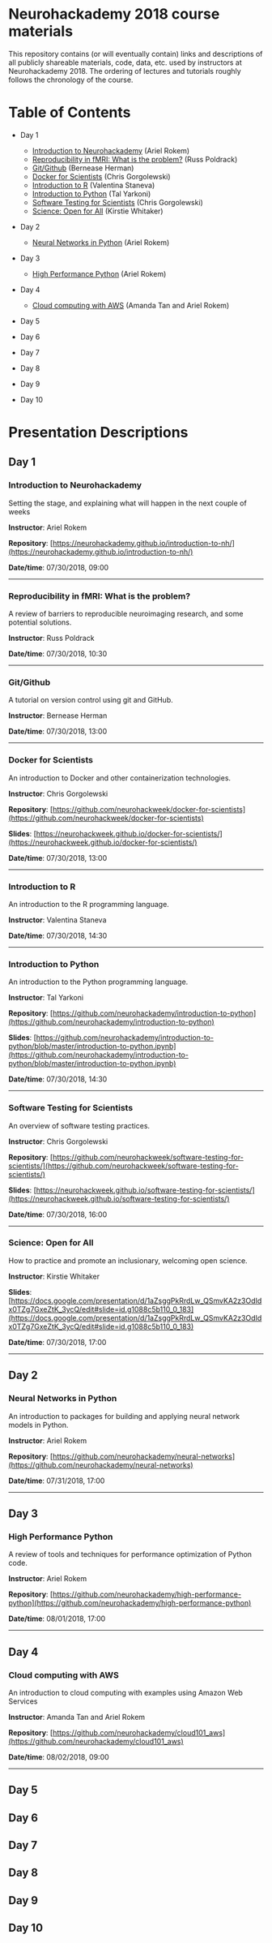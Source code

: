 # Neurohackademy 2018 course materials

This repository contains (or will eventually contain) links and descriptions of all publicly shareable materials, code, data, etc. used by instructors at Neurohackademy 2018. The ordering of lectures and tutorials roughly follows the chronology of the course.

# Table of Contents
* Day 1
	* [Introduction to Neurohackademy](#bl1) (Ariel Rokem)
	* [Reproducibility in fMRI: What is the problem?](#bl2) (Russ Poldrack)
	* [Git/Github](#bl3) (Bernease Herman)
	* [Docker for Scientists](#bl4) (Chris Gorgolewski)
	* [Introduction to R](#bl5) (Valentina Staneva)
	* [Introduction to Python](#bl6) (Tal Yarkoni)
	* [Software Testing for Scientists](#bl7) (Chris Gorgolewski)
	* [Science: Open for All](#bl8) (Kirstie Whitaker)

* Day 2
	* [Neural Networks in Python](#bl9) (Ariel Rokem)

* Day 3
	* [High Performance Python](#bl10) (Ariel Rokem)

* Day 4
	* [Cloud computing with AWS](#bl11) (Amanda Tan and Ariel Rokem)

* Day 5

* Day 6

* Day 7

* Day 8

* Day 9

* Day 10




# Presentation Descriptions

## Day 1
### <a id="bl1"></a>Introduction to Neurohackademy
Setting the stage, and explaining what will happen in the next couple of weeks

**Instructor**: Ariel Rokem

**Repository**: [https://neurohackademy.github.io/introduction-to-nh/](https://neurohackademy.github.io/introduction-to-nh/)


**Date/time**: 07/30/2018, 09:00


---

### <a id="bl2"></a>Reproducibility in fMRI: What is the problem?
A review of barriers to reproducible neuroimaging research, and some potential solutions.

**Instructor**: Russ Poldrack



**Date/time**: 07/30/2018, 10:30


---

### <a id="bl3"></a>Git/Github
A tutorial on version control using git and GitHub.

**Instructor**: Bernease Herman



**Date/time**: 07/30/2018, 13:00


---

### <a id="bl4"></a>Docker for Scientists
An introduction to Docker and other containerization technologies.

**Instructor**: Chris Gorgolewski

**Repository**: [https://github.com/neurohackweek/docker-for-scientists](https://github.com/neurohackweek/docker-for-scientists)

**Slides**: [https://neurohackweek.github.io/docker-for-scientists/](https://neurohackweek.github.io/docker-for-scientists/)

**Date/time**: 07/30/2018, 13:00


---

### <a id="bl5"></a>Introduction to R
An introduction to the R programming language.

**Instructor**: Valentina Staneva



**Date/time**: 07/30/2018, 14:30


---

### <a id="bl6"></a>Introduction to Python
An introduction to the Python programming language.

**Instructor**: Tal Yarkoni

**Repository**: [https://github.com/neurohackademy/introduction-to-python](https://github.com/neurohackademy/introduction-to-python)

**Slides**: [https://github.com/neurohackademy/introduction-to-python/blob/master/introduction-to-python.ipynb](https://github.com/neurohackademy/introduction-to-python/blob/master/introduction-to-python.ipynb)

**Date/time**: 07/30/2018, 14:30


---

### <a id="bl7"></a>Software Testing for Scientists
An overview of software testing practices.

**Instructor**: Chris Gorgolewski

**Repository**: [https://github.com/neurohackweek/software-testing-for-scientists/](https://github.com/neurohackweek/software-testing-for-scientists/)

**Slides**: [https://neurohackweek.github.io/software-testing-for-scientists/](https://neurohackweek.github.io/software-testing-for-scientists/)

**Date/time**: 07/30/2018, 16:00


---

### <a id="bl8"></a>Science: Open for All
How to practice and promote an inclusionary, welcoming open science.

**Instructor**: Kirstie Whitaker


**Slides**: [https://docs.google.com/presentation/d/1aZsggPkRrdLw_QSmvKA2z3OdIdx0TZg7GxeZtK_3ycQ/edit#slide=id.g1088c5b110_0_183](https://docs.google.com/presentation/d/1aZsggPkRrdLw_QSmvKA2z3OdIdx0TZg7GxeZtK_3ycQ/edit#slide=id.g1088c5b110_0_183)

**Date/time**: 07/30/2018, 17:00


---


## Day 2
### <a id="bl9"></a>Neural Networks in Python
An introduction to packages for building and applying neural network models in Python.

**Instructor**: Ariel Rokem

**Repository**: [https://github.com/neurohackademy/neural-networks](https://github.com/neurohackademy/neural-networks)


**Date/time**: 07/31/2018, 17:00


---


## Day 3
### <a id="bl10"></a>High Performance Python
A review of tools and techniques for performance optimization of Python code.

**Instructor**: Ariel Rokem

**Repository**: [https://github.com/neurohackademy/high-performance-python](https://github.com/neurohackademy/high-performance-python)


**Date/time**: 08/01/2018, 17:00


---


## Day 4
### <a id="bl11"></a>Cloud computing with AWS
An introduction to cloud computing with examples using Amazon Web Services

**Instructor**: Amanda Tan and Ariel Rokem

**Repository**: [https://github.com/neurohackademy/cloud101_aws](https://github.com/neurohackademy/cloud101_aws)


**Date/time**: 08/02/2018, 09:00


---


## Day 5

## Day 6

## Day 7

## Day 8

## Day 9

## Day 10
